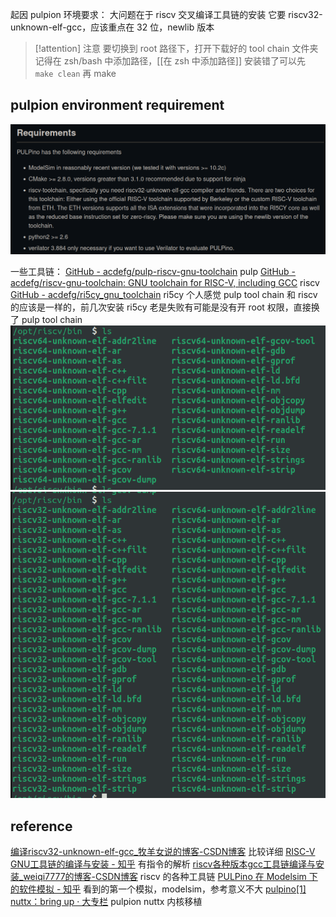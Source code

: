起因 pulpion 环境要求：
大问题在于 riscv 交叉编译工具链的安装
它要 riscv32-unknown-elf-gcc，应该重点在 32 位，newlib 版本

> [!attention] 注意
> 要切换到 root 路径下，打开下载好的 tool chain 文件夹
> 记得在 zsh/bash 中添加路径，[[在 zsh 中添加路径]]
> 安装错了可以先 `make clean` 再 make

## pulpion environment requirement
![500](https://raw.githubusercontent.com/acdefg/cdn/main/obsidian/202211181431287.png)


一些工具链：
[GitHub - acdefg/pulp-riscv-gnu-toolchain](https://github.com/acdefg/pulp-riscv-gnu-toolchain) pulp
[GitHub - acdefg/riscv-gnu-toolchain: GNU toolchain for RISC-V, including GCC](https://github.com/acdefg/riscv-gnu-toolchain) riscv
[GitHub - acdefg/ri5cy_gnu_toolchain](https://github.com/acdefg/ri5cy_gnu_toolchain) ri5cy
个人感觉 pulp tool chain 和 riscv 的应该是一样的，前几次安装 ri5cy 老是失败有可能是没有开 root 权限，直接换了 pulp tool chain
![300](https://raw.githubusercontent.com/acdefg/cdn/main/obsidian/202211181412510.png) ![300](https://raw.githubusercontent.com/acdefg/cdn/main/obsidian/202211181419145.png)


## reference
[编译riscv32-unknown-elf-gcc_牧羊女说的博客-CSDN博客](https://blog.csdn.net/deliapu/article/details/120708442) 比较详细
[RISC-V GNU工具链的编译与安装 - 知乎](https://zhuanlan.zhihu.com/p/364638851) 有指令的解析
[riscv各种版本gcc工具链编译与安装_weiqi7777的博客-CSDN博客](https://blog.csdn.net/weiqi7777/article/details/88045720) riscv 的各种工具链
[PULPino 在 Modelsim 下的软件模拟 - 知乎](https://zhuanlan.zhihu.com/p/470281404) 看到的第一个模拟，modelsim，参考意义不大
[pulpino[1] nuttx：bring up · 大专栏](https://www.dazhuanlan.com/cnrootkit/topics/1415719) pulpion nuttx 内核移植
